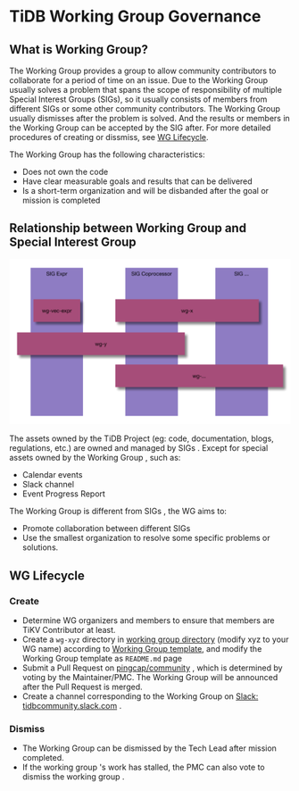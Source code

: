 # TiDB Working Group Governance

## What is Working Group?

The Working Group provides a group to allow community contributors to collaborate for a period of time on an issue. Due to the Working Group usually solves a problem that spans the scope of responsibility of multiple Special Interest Groups (SIGs), so it usually consists of members from different SIGs or some other community contributors. The Working Group usually dismisses after the problem is solved. And the results or members in the Working Group can be accepted by the SIG after. For more detailed procedures of creating or dissmiss, see [WG Lifecycle](#wg-lifecycle).

The Working Group has the following characteristics: 

* Does not own the code
* Have clear measurable goals and results that can be delivered
* Is a short-term organization and will be disbanded after the goal or mission is completed

## Relationship between Working Group and Special Interest Group

![wg_sig_relationship](/media/wg_sig_relationship.png)

The assets owned by the TiDB Project (eg: code, documentation, blogs, regulations, etc.) are owned and managed by SIGs . Except for special assets owned by the Working Group , such as:

* Calendar events
* Slack channel
* Event Progress Report

The Working Group is different from SIGs , the WG aims to:

* Promote collaboration between different SIGs
* Use the smallest organization to resolve some specific problems or solutions.

## WG Lifecycle 

### Create

* Determine WG organizers and members to ensure that members are TiKV Contributor at least.
* Create a `wg-xyz` directory in [working group directory](/working-groups) (modify xyz to your WG name) according to [Working Group template](/committee/wg-template.md), and modify the Working Group template as `README.md` page
* Submit a Pull Request on [pingcap/community](https://github.com/pingcap/community) , which is determined by voting by the Maintainer/PMC. The Working Group will be announced after the Pull Request is merged.
* Create a channel corresponding to the Working Group on [Slack: tidbcommunity.slack.com](https://join.slack.com/t/tidbcommunity/shared_invite/enQtNzc0MzI4ODExMDc4LWYwYmIzMjZkYzJiNDUxMmZlN2FiMGJkZjAyMzQ5NGU0NGY0NzI3NTYwMjAyNGQ1N2I2ZjAxNzc1OGUwYWM0NzE) . 

### Dismiss

* The Working Group can be dismissed by the Tech Lead after mission completed.
* If the working group 's work has stalled, the PMC can also vote to dismiss the working group .
